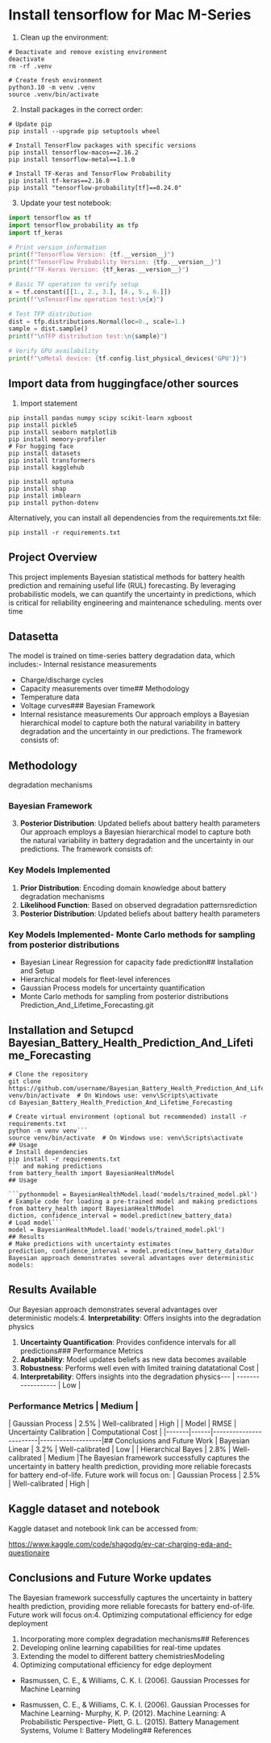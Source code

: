 # Install tensorflow for Mac M-Series

1. Clean up the environment:

```shell
# Deactivate and remove existing environment
deactivate
rm -rf .venv

# Create fresh environment
python3.10 -m venv .venv
source .venv/bin/activate
```

2. Install packages in the correct order:

```shell
# Update pip
pip install --upgrade pip setuptools wheel

# Install TensorFlow packages with specific versions
pip install tensorflow-macos==2.16.2
pip install tensorflow-metal==1.1.0

# Install TF-Keras and TensorFlow Probability
pip install tf-keras==2.16.0
pip install "tensorflow-probability[tf]==0.24.0"
```

3. Update your test notebook:

```python
import tensorflow as tf
import tensorflow_probability as tfp
import tf_keras

# Print version information
print(f"TensorFlow Version: {tf.__version__}")
print(f"TensorFlow Probability Version: {tfp.__version__}")
print(f"TF-Keras Version: {tf_keras.__version__}")

# Basic TF operation to verify setup
x = tf.constant([[1., 2., 3.], [4., 5., 6.]])
print(f"\nTensorFlow operation test:\n{x}")

# Test TFP distribution
dist = tfp.distributions.Normal(loc=0., scale=1.)
sample = dist.sample()
print(f"\nTFP distribution test:\n{sample}")

# Verify GPU availability
print(f"\nMetal device: {tf.config.list_physical_devices('GPU')}")
```

## Import data from huggingface/other sources

1. Import statement

```shell
pip install pandas numpy scipy scikit-learn xgboost
pip install pickle5
pip install seaborn matplotlib
pip install memory-profiler
# For hugging face
pip install datasets
pip install transformers
pip install kagglehub

pip install optuna
pip install shap
pip install imblearn
pip install python-dotenv
```

Alternatively, you can install all dependencies from the requirements.txt file:

```shell
pip install -r requirements.txt
```

## Project Overview

This project implements Bayesian statistical methods for battery health prediction and remaining useful life (RUL) forecasting. By leveraging probabilistic models, we can quantify the uncertainty in predictions, which is critical for reliability engineering and maintenance scheduling.
ments over time

## Datasetta

The model is trained on time-series battery degradation data, which includes:- Internal resistance measurements

- Charge/discharge cycles
- Capacity measurements over time## Methodology
- Temperature data
- Voltage curves### Bayesian Framework
- Internal resistance measurements
  Our approach employs a Bayesian hierarchical model to capture both the natural variability in battery degradation and the uncertainty in our predictions. The framework consists of:

## Methodology

degradation mechanisms

### Bayesian Framework

3. **Posterior Distribution**: Updated beliefs about battery health parameters
   Our approach employs a Bayesian hierarchical model to capture both the natural variability in battery degradation and the uncertainty in our predictions. The framework consists of:

### Key Models Implemented

1. **Prior Distribution**: Encoding domain knowledge about battery degradation mechanisms
2. **Likelihood Function**: Based on observed degradation patternsrediction
3. **Posterior Distribution**: Updated beliefs about battery health parameters

### Key Models Implemented- Monte Carlo methods for sampling from posterior distributions

- Bayesian Linear Regression for capacity fade prediction## Installation and Setup
- Hierarchical models for fleet-level inferences
- Gaussian Process models for uncertainty quantification
- Monte Carlo methods for sampling from posterior distributions
  Prediction_And_Lifetime_Forecasting.git

## Installation and Setupcd Bayesian_Battery_Health_Prediction_And_Lifetime_Forecasting

````bashvironment (optional but recommended)
# Clone the repository
git clone https://github.com/username/Bayesian_Battery_Health_Prediction_And_Lifetime_Forecasting.gitsource venv/bin/activate  # On Windows use: venv\Scripts\activate
cd Bayesian_Battery_Health_Prediction_And_Lifetime_Forecasting

# Create virtual environment (optional but recommended) install -r requirements.txt
python -m venv venv```
source venv/bin/activate  # On Windows use: venv\Scripts\activate
## Usage
# Install dependencies
pip install -r requirements.txt
``` and making predictions
from battery_health import BayesianHealthModel
## Usage

```pythonmodel = BayesianHealthModel.load('models/trained_model.pkl')
# Example code for loading a pre-trained model and making predictions
from battery_health import BayesianHealthModel
diction, confidence_interval = model.predict(new_battery_data)
# Load model```
model = BayesianHealthModel.load('models/trained_model.pkl')
## Results
# Make predictions with uncertainty estimates
prediction, confidence_interval = model.predict(new_battery_data)Our Bayesian approach demonstrates several advantages over deterministic models:
````

## Results Available

Our Bayesian approach demonstrates several advantages over deterministic models:4. **Interpretability**: Offers insights into the degradation physics

1. **Uncertainty Quantification**: Provides confidence intervals for all predictions### Performance Metrics
2. **Adaptability**: Model updates beliefs as new data becomes available
3. **Robustness**: Performs well even with limited training datatational Cost |
4. **Interpretability**: Offers insights into the degradation physics--- | ------------------ |
   Low |

### Performance Metrics | Medium |

| Gaussian Process | 2.5% | Well-calibrated | High |
| Model | RMSE | Uncertainty Calibration | Computational Cost |
|-------|------|------------------------|-------------------|## Conclusions and Future Work
| Bayesian Linear | 3.2% | Well-calibrated | Low |
| Hierarchical Bayes | 2.8% | Well-calibrated | Medium |The Bayesian framework successfully captures the uncertainty in battery health prediction, providing more reliable forecasts for battery end-of-life. Future work will focus on:
| Gaussian Process | 2.5% | Well-calibrated | High |

## Kaggle dataset and notebook

Kaggle dataset and notebook link can be accessed from:

https://www.kaggle.com/code/shagodg/ev-car-charging-eda-and-questionaire

## Conclusions and Future Worke updates

The Bayesian framework successfully captures the uncertainty in battery health prediction, providing more reliable forecasts for battery end-of-life. Future work will focus on:4. Optimizing computational efficiency for edge deployment

1. Incorporating more complex degradation mechanisms## References
2. Developing online learning capabilities for real-time updates
3. Extending the model to different battery chemistriesModeling
4. Optimizing computational efficiency for edge deployment

- Rasmussen, C. E., & Williams, C. K. I. (2006). Gaussian Processes for Machine Learning

- Rasmussen, C. E., & Williams, C. K. I. (2006). Gaussian Processes for Machine Learning- Murphy, K. P. (2012). Machine Learning: A Probabilistic Perspective- Plett, G. L. (2015). Battery Management Systems, Volume I: Battery Modeling## References
